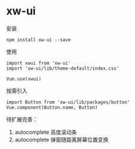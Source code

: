 # xw-ui

安装

```
npm install xw-ui --save
```

使用
```
import xwui from 'xw-ui'
import 'xw-ui/lib/theme-default/index.css'

Vue.use(xwui)
```

按需引入

```
import Button from 'xw-ui/lib/packages/button'
Vue.component(Button.name, Button)
```



待扩展完善：

1. autocomplete 高度滚动条
2. autocomplete 弹窗随距离屏幕位置变换
